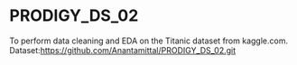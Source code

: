 # PRODIGY_DS_02
To perform data cleaning and EDA on the Titanic dataset from kaggle.com.      Dataset:https://github.com/Anantamittal/PRODIGY_DS_02.git
